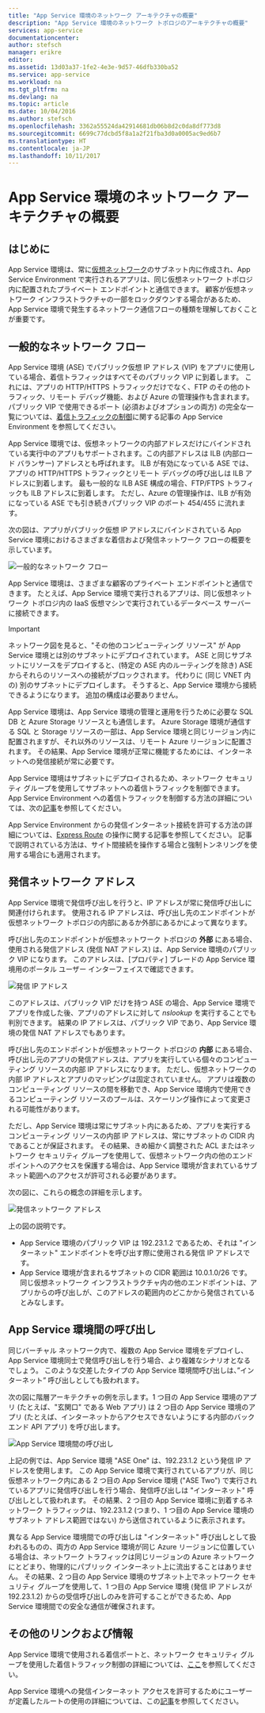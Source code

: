 ```yaml
---
title: "App Service 環境のネットワーク アーキテクチャの概要"
description: "App Service 環境のネットワーク トポロジのアーキテクチャの概要"
services: app-service
documentationcenter: 
author: stefsch
manager: erikre
editor: 
ms.assetid: 13d03a37-1fe2-4e3e-9d57-46dfb330ba52
ms.service: app-service
ms.workload: na
ms.tgt_pltfrm: na
ms.devlang: na
ms.topic: article
ms.date: 10/04/2016
ms.author: stefsch
ms.openlocfilehash: 3362a55524da42914681db06b8d2c0da8df773d8
ms.sourcegitcommit: 6699c77dcbd5f8a1a2f21fba3d0a0005ac9ed6b7
ms.translationtype: HT
ms.contentlocale: ja-JP
ms.lasthandoff: 10/11/2017
---
```

# <a name="network-architecture-overview-of-app-service-environments"></a>App Service 環境のネットワーク アーキテクチャの概要
## <a name="introduction"></a>はじめに
App Service 環境は、常に[仮想ネットワーク][virtualnetwork]のサブネット内に作成され、App Service Environment で実行されるアプリは、同じ仮想ネットワーク トポロジ内に配置されたプライベート エンドポイントと通信できます。  顧客が仮想ネットワーク インフラストラクチャの一部をロックダウンする場合があるため、App Service 環境で発生するネットワーク通信フローの種類を理解しておくことが重要です。

## <a name="general-network-flow"></a>一般的なネットワーク フロー
App Service 環境 (ASE) でパブリック仮想 IP アドレス (VIP) をアプリに使用している場合、着信トラフィックはすべてそのパブリック VIP に到着します。  これには、アプリの HTTP/HTTPS トラフィックだけでなく、FTP のその他のトラフィック、リモート デバッグ機能、および Azure の管理操作も含まれます。  パブリック VIP で使用できるポート (必須およびオプションの両方) の完全な一覧については、[着信トラフィックの制御][controllinginboundtraffic]に関する記事の App Service Environment を参照してください。 

App Service 環境では、仮想ネットワークの内部アドレスだけにバインドされている実行中のアプリもサポートされます。この内部アドレスは ILB (内部ロード バランサー) アドレスとも呼ばれます。  ILB が有効になっている ASE では、アプリの HTTP/HTTPS トラフィックとリモート デバッグの呼び出しは ILB アドレスに到着します。  最も一般的な ILB ASE 構成の場合、FTP/FTPS トラフィックも ILB アドレスに到着します。  ただし、Azure の管理操作は、ILB が有効になっている ASE でも引き続きパブリック VIP のポート 454/455 に流れます。

次の図は、アプリがパブリック仮想 IP アドレスにバインドされている App Service 環境におけるさまざまな着信および発信ネットワーク フローの概要を示しています。

![一般的なネットワーク フロー][GeneralNetworkFlows]

App Service 環境は、さまざまな顧客のプライベート エンドポイントと通信できます。  たとえば、App Service 環境で実行されるアプリは、同じ仮想ネットワーク トポロジ内の IaaS 仮想マシンで実行されているデータベース サーバーに接続できます。

> [!IMPORTANT]
> ネットワーク図を見ると、"その他のコンピューティング リソース" が App Service 環境とは別のサブネットにデプロイされています。 ASE と同じサブネットにリソースをデプロイすると、(特定の ASE 内のルーティングを除き) ASE からそれらのリソースへの接続がブロックされます。 代わりに (同じ VNET 内の) 別のサブネットにデプロイします。 そうすると、App Service 環境から接続できるようになります。 追加の構成は必要ありません。
> 
> 

App Service 環境は、App Service 環境の管理と運用を行うために必要な SQL DB と Azure Storage リソースとも通信します。  Azure Storage 環境が通信する SQL と Storage リソースの一部は、App Service 環境と同じリージョン内に配置されますが、それ以外のリソースは、リモート Azure リージョンに配置されます。  その結果、App Service 環境が正常に機能するためには、インターネットへの発信接続が常に必要です。 

App Service 環境はサブネットにデプロイされるため、ネットワーク セキュリティ グループを使用してサブネットへの着信トラフィックを制御できます。  App Service Environment への着信トラフィックを制御する方法の詳細については、次の[記事][controllinginboundtraffic]を参照してください。

App Service Environment からの発信インターネット接続を許可する方法の詳細については、[Express Route][ExpressRoute] の操作に関する記事を参照してください。  記事で説明されている方法は、サイト間接続を操作する場合と強制トンネリングを使用する場合にも適用されます。

## <a name="outbound-network-addresses"></a>発信ネットワーク アドレス
App Service 環境で発信呼び出しを行うと、IP アドレスが常に発信呼び出しに関連付けられます。  使用される IP アドレスは、呼び出し先のエンドポイントが仮想ネットワーク トポロジの内部にあるか外部にあるかによって異なります。

呼び出し先のエンドポイントが仮想ネットワーク トポロジの **外部** にある場合、使用される発信アドレス (発信 NAT アドレス) は、App Service 環境のパブリック VIP になります。  このアドレスは、[プロパティ] ブレードの App Service 環境用のポータル ユーザー インターフェイスで確認できます。

![発信 IP アドレス][OutboundIPAddress]

このアドレスは、パブリック VIP だけを持つ ASE の場合、App Service 環境でアプリを作成した後、アプリのアドレスに対して *nslookup* を実行することでも判別できます。 結果の IP アドレスは、パブリック VIP であり、App Service 環境の発信 NAT アドレスでもあります。

呼び出し先のエンドポイントが仮想ネットワーク トポロジの **内部** にある場合、呼び出し元のアプリの発信アドレスは、アプリを実行している個々のコンピューティング リソースの内部 IP アドレスになります。  ただし、仮想ネットワークの内部 IP アドレスとアプリのマッピングは固定されていません。  アプリは複数のコンピューティング リソースの間を移動でき、App Service 環境内で使用できるコンピューティング リソースのプールは、スケーリング操作によって変更される可能性があります。

ただし、App Service 環境は常にサブネット内にあるため、アプリを実行するコンピューティング リソースの内部 IP アドレスは、常にサブネットの CIDR 内であることが保証されます。  その結果、きめ細かく調整された ACL またはネットワーク セキュリティ グループを使用して、仮想ネットワーク内の他のエンドポイントへのアクセスを保護する場合は、App Service 環境が含まれているサブネット範囲へのアクセスが許可される必要があります。

次の図に、これらの概念の詳細を示します。

![発信ネットワーク アドレス][OutboundNetworkAddresses]

上の図の説明です。

* App Service 環境のパブリック VIP は 192.23.1.2 であるため、それは "インターネット" エンドポイントを呼び出す際に使用される発信 IP アドレスです。
* App Service 環境が含まれるサブネットの CIDR 範囲は 10.0.1.0/26 です。  同じ仮想ネットワーク インフラストラクチャ内の他のエンドポイントは、アプリからの呼び出しが、このアドレスの範囲内のどこかから発信されているとみなします。

## <a name="calls-between-app-service-environments"></a>App Service 環境間の呼び出し
同じバーチャル ネットワーク内で、複数の App Service 環境をデプロイし、App Service 環境同士で発信呼び出しを行う場合、より複雑なシナリオとなるでしょう。  このような交差したタイプの App Service 環境間呼び出しは、”インターネット” 呼び出しとしても扱われます。

次の図に階層アーキテクチャの例を示します。1 つ目の App Service 環境のアプリ (たとえば、"玄関口" である Web アプリ) は 2 つ目の App Service 環境のアプリ (たとえば、インターネットからアクセスできないようにする内部のバックエンド API アプリ) を呼び出します。 

![App Service 環境間の呼び出し][CallsBetweenAppServiceEnvironments] 

上記の例では、App Service 環境 "ASE One" は、192.23.1.2 という発信 IP アドレスを使用します。  この App Service 環境で実行されているアプリが、同じ仮想ネットワーク内にある 2 つ目の App Service 環境 ("ASE Two") で実行されているアプリに発信呼び出しを行う場合、発信呼び出しは "インターネット" 呼び出しとして扱われます。  その結果、2 つ目の App Service 環境に到着するネットワーク トラフィックは、192.23.1.2 (つまり、1 つ目の App Service 環境のサブネット アドレス範囲ではない) から送信されているように表示されます。

異なる App Service 環境間での呼び出しは "インターネット" 呼び出しとして扱われるものの、両方の App Service 環境が同じ Azure リージョンに位置している場合は、ネットワーク トラフィックは同じリージョンの Azure ネットワークにとどまり、物理的にパブリック インターネット上に流出することはありません。  その結果、2 つ目の App Service 環境のサブネット上でネットワーク セキュリティ グループを使用して、1 つ目の App Service 環境 (発信 IP アドレスが 192.23.1.2) からの受信呼び出しのみを許可することができるため、App Service 環境間での安全な通信が確保されます。

## <a name="additional-links-and-information"></a>その他のリンクおよび情報
App Service 環境で使用される着信ポートと、ネットワーク セキュリティ グループを使用した着信トラフィック制御の詳細については、[ここ][controllinginboundtraffic]を参照してください。

App Service 環境への発信インターネット アクセスを許可するためにユーザーが定義したルートの使用の詳細については、この[記事][ExpressRoute]を参照してください。 

<!-- LINKS -->
[virtualnetwork]: http://azure.microsoft.com/services/virtual-network/
[controllinginboundtraffic]:  app-service-app-service-environment-control-inbound-traffic.md
[ExpressRoute]:  app-service-app-service-environment-network-configuration-expressroute.md

<!-- IMAGES -->
[GeneralNetworkFlows]: ./media/app-service-app-service-environment-network-architecture-overview/NetworkOverview-1.png
[OutboundIPAddress]: ./media/app-service-app-service-environment-network-architecture-overview/OutboundIPAddress-1.png
[OutboundNetworkAddresses]: ./media/app-service-app-service-environment-network-architecture-overview/OutboundNetworkAddresses-1.png
[CallsBetweenAppServiceEnvironments]: ./media/app-service-app-service-environment-network-architecture-overview/CallsBetweenEnvironments-1.png

